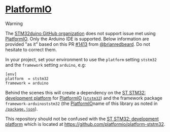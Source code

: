 # [PlatformIO]

> [!WARNING]
> The [STM32duino GitHub organization] does not support issue met using [PlatformIO]. Only the Arduino IDE is supported. Below information are provided "as it" based on this PR [#1413] from [@brianredbeard]. Do not hesitate to correct them.


In your project, set your environment to use the `platform` setting `ststm32` and the `framework` setting `arduino`, e.g:

```dosini
[env]
platform  = ststm32
framework = arduino
```

Behind the scenes this will create a dependency on the [ST STM32: development platform] for [PlatformIO] ([`ststm32`]) and the framework package `framework-arduinoststm32` (the [PlatformIO]name of this library as noted in [`/package.json`]).

This repository should not be confused with the [ST STM32: development platform] which is located at https://github.com/platformio/platform-ststm32.


[STM32duino GitHub organization]: ../
[PlatformIO]: https://platformio.org/
[ST STM32: development platform]: https://github.com/platformio/platform-ststm32
[`/package.json`]: ../blob/main/package.json
[`ststm32`]: https://docs.platformio.org/en/latest/platforms/ststm32.html
[@brianredbeard]: https://github.com/brianredbeard
[#1413]: ../pull/1413
